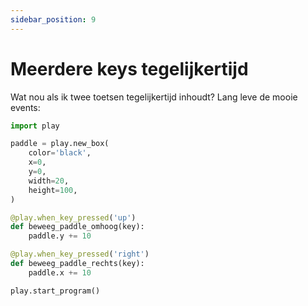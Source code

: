 ```yaml
---
sidebar_position: 9
---
```


# Meerdere keys tegelijkertijd

Wat nou als ik twee toetsen tegelijkertijd inhoudt?
Lang leve de mooie events:

```python
import play

paddle = play.new_box(
    color='black',
    x=0,
    y=0,
    width=20,
    height=100,
)

@play.when_key_pressed('up')
def beweeg_paddle_omhoog(key):
    paddle.y += 10

@play.when_key_pressed('right')
def beweeg_paddle_rechts(key):
    paddle.x += 10

play.start_program()
```










